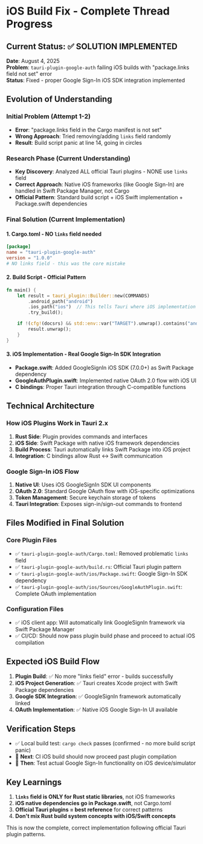# iOS Build Fix - Complete Thread Progress

## Current Status: ✅ SOLUTION IMPLEMENTED
**Date**: August 4, 2025  
**Problem**: `tauri-plugin-google-auth` failing iOS builds with "package.links field not set" error  
**Status**: Fixed - proper Google Sign-In iOS SDK integration implemented

## Evolution of Understanding

### Initial Problem (Attempt 1-2)
- **Error**: "package.links field in the Cargo manifest is not set" 
- **Wrong Approach**: Tried removing/adding `links` field randomly
- **Result**: Build script panic at line 14, going in circles

### Research Phase (Current Understanding)
- **Key Discovery**: Analyzed ALL official Tauri plugins - NONE use `links` field
- **Correct Approach**: Native iOS frameworks (like Google Sign-In) are handled in Swift Package Manager, not Cargo
- **Official Pattern**: Standard build script + iOS Swift implementation + Package.swift dependencies

### Final Solution (Current Implementation)

#### 1. Cargo.toml - NO `links` field needed
```toml
[package]
name = "tauri-plugin-google-auth"
version = "1.0.0"
# NO links field - this was the core mistake
```

#### 2. Build Script - Official Pattern
```rust
fn main() {
    let result = tauri_plugin::Builder::new(COMMANDS)
        .android_path("android")
        .ios_path("ios")  // This tells Tauri where iOS implementation is
        .try_build();

    if !(cfg!(docsrs) && std::env::var("TARGET").unwrap().contains("android")) {
        result.unwrap();
    }
}
```

#### 3. iOS Implementation - Real Google Sign-In SDK Integration
- **Package.swift**: Added GoogleSignIn iOS SDK (7.0.0+) as Swift Package dependency
- **GoogleAuthPlugin.swift**: Implemented native OAuth 2.0 flow with iOS UI
- **C bindings**: Proper Tauri integration through C-compatible functions

## Technical Architecture

### How iOS Plugins Work in Tauri 2.x
1. **Rust Side**: Plugin provides commands and interfaces
2. **iOS Side**: Swift Package with native iOS framework dependencies
3. **Build Process**: Tauri automatically links Swift Package into iOS project
4. **Integration**: C bindings allow Rust ↔ Swift communication

### Google Sign-In iOS Flow
1. **Native UI**: Uses iOS GoogleSignIn SDK UI components
2. **OAuth 2.0**: Standard Google OAuth flow with iOS-specific optimizations
3. **Token Management**: Secure keychain storage of tokens
4. **Tauri Integration**: Exposes sign-in/sign-out commands to frontend

## Files Modified in Final Solution

### Core Plugin Files
- ✅ `tauri-plugin-google-auth/Cargo.toml`: Removed problematic `links` field
- ✅ `tauri-plugin-google-auth/build.rs`: Official Tauri plugin pattern
- ✅ `tauri-plugin-google-auth/ios/Package.swift`: Google Sign-In SDK dependency
- ✅ `tauri-plugin-google-auth/ios/Sources/GoogleAuthPlugin.swift`: Complete OAuth implementation

### Configuration Files  
- ✅ iOS client app: Will automatically link GoogleSignIn framework via Swift Package Manager
- ✅ CI/CD: Should now pass plugin build phase and proceed to actual iOS compilation

## Expected iOS Build Flow
1. **Plugin Build**: ✅ No more "links field" error - builds successfully
2. **iOS Project Generation**: ✅ Tauri creates Xcode project with Swift Package dependencies
3. **Google SDK Integration**: ✅ GoogleSignIn framework automatically linked
4. **OAuth Implementation**: ✅ Native iOS Google Sign-In UI available

## Verification Steps
- ✅ Local build test: `cargo check` passes (confirmed - no more build script panic)
- 🔄 **Next**: CI iOS build should now proceed past plugin compilation
- 🔄 **Then**: Test actual Google Sign-In functionality on iOS device/simulator

## Key Learnings
1. **`links` field is ONLY for Rust static libraries**, not iOS frameworks
2. **iOS native dependencies go in Package.swift**, not Cargo.toml  
3. **Official Tauri plugins = best reference** for correct patterns
4. **Don't mix Rust build system concepts with iOS/Swift concepts**

This is now the complete, correct implementation following official Tauri plugin patterns.
